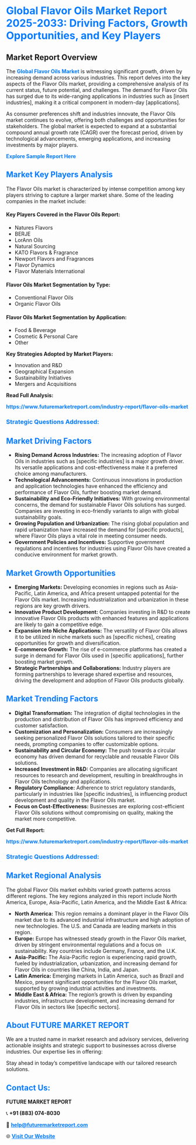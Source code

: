 <h1 style="color: #007BFF;">Global Flavor Oils Market Report 2025-2033: Driving Factors, Growth Opportunities, and Key Players</h1>

<section id="overview">
<h2>Market Report Overview</h2>
<p>The <a href="https://www.futuremarketreport.com/industry-report/flavor-oils-market" style="color: #007BFF; text-decoration: none;"><strong>Global Flavor Oils Market</strong></a> is witnessing significant growth, driven by increasing demand across various industries. This report delves into the key aspects of the Flavor Oils market, providing a comprehensive analysis of its current status, future potential, and challenges. The demand for Flavor Oils has surged due to its wide-ranging applications in industries such as [insert industries], making it a critical component in modern-day [applications].</p>
<p>As consumer preferences shift and industries innovate, the Flavor Oils market continues to evolve, offering both challenges and opportunities for stakeholders. The global market is expected to expand at a substantial compound annual growth rate (CAGR) over the forecast period, driven by technological advancements, emerging applications, and increasing investments by major players.</p>
</section>

<section id="overview">
<p><a href="https://www.futuremarketreport.com/request-sample/reportId=114237" style="color: #007BFF; text-decoration: none;"><strong>Explore Sample Report Here</strong></a></p>
</section>

<section id="key-players">
<h2 style="color: #007BFF;">Market Key Players Analysis</h2>
<p>The Flavor Oils market is characterized by intense competition among key players striving to capture a larger market share. Some of the leading companies in the market include:</p>
<h4>Key Players Covered in the Flavor Oils Report:</h4>
<ul><li>Natures Flavors</li><li>BERJE</li><li>LorAnn Oils</li><li>Natural Sourcing</li><li>KATO Flavors &amp; Fragrance</li><li>Newport Flavors and Fragrances</li><li>Flavor Dynamics</li><li>Flavor Materials International</li></ul>
<h4>Flavor Oils Market Segmentation by Type:</h4>
<ul><li>Conventional Flavor Oils</li><li>Organic Flavor Oils</li></ul>

<h4>Flavor Oils Market Segmentation by Application:</h4>
<ul><li>Food &amp; Beverage</li><li>Cosmetic &amp; Personal Care</li><li>Other</li></ul>
<p><strong>Key Strategies Adopted by Market Players:</strong></p>
<ul>
<li>Innovation and R&D</li>
<li>Geographical Expansion</li>
<li>Sustainability Initiatives</li>
<li>Mergers and Acquisitions</li>
</ul>
</section>

<section>
<p><strong>Read Full Analysis: </strong></p><a href="https://www.futuremarketreport.com/industry-report/flavor-oils-market" style="color: #007BFF; text-decoration: none;"><strong>https://www.futuremarketreport.com/industry-report/flavor-oils-market</strong></a>
<h3 style="color: #007BFF;">Strategic Questions Addressed:</h3>
</section>

<section id="driving-factors">
<h2 style="color: #007BFF;">Market Driving Factors</h2>
<ul>
<li><strong>Rising Demand Across Industries:</strong> The increasing adoption of Flavor Oils in industries such as [specific industries] is a major growth driver. Its versatile applications and cost-effectiveness make it a preferred choice among manufacturers.</li>
<li><strong>Technological Advancements:</strong> Continuous innovations in production and application technologies have enhanced the efficiency and performance of Flavor Oils, further boosting market demand.</li>
<li><strong>Sustainability and Eco-Friendly Initiatives:</strong> With growing environmental concerns, the demand for sustainable Flavor Oils solutions has surged. Companies are investing in eco-friendly variants to align with global sustainability goals.</li>
<li><strong>Growing Population and Urbanization:</strong> The rising global population and rapid urbanization have increased the demand for [specific products], where Flavor Oils plays a vital role in meeting consumer needs.</li>
<li><strong>Government Policies and Incentives:</strong> Supportive government regulations and incentives for industries using Flavor Oils have created a conducive environment for market growth.</li>
</ul>
</section>

<section id="growth-opportunities">
<h2 style="color: #007BFF;">Market Growth Opportunities</h2>
<ul>
<li><strong>Emerging Markets:</strong> Developing economies in regions such as Asia-Pacific, Latin America, and Africa present untapped potential for the Flavor Oils market. Increasing industrialization and urbanization in these regions are key growth drivers.</li>
<li><strong>Innovative Product Development:</strong> Companies investing in R&D to create innovative Flavor Oils products with enhanced features and applications are likely to gain a competitive edge.</li>
<li><strong>Expansion into Niche Applications:</strong> The versatility of Flavor Oils allows it to be utilized in niche markets such as [specific niches], creating opportunities for growth and diversification.</li>
<li><strong>E-commerce Growth:</strong> The rise of e-commerce platforms has created a surge in demand for Flavor Oils used in [specific applications], further boosting market growth.</li>
<li><strong>Strategic Partnerships and Collaborations:</strong> Industry players are forming partnerships to leverage shared expertise and resources, driving the development and adoption of Flavor Oils products globally.</li>
</ul>
</section>

<section id="trending-factors">
<h2 style="color: #007BFF;">Market Trending Factors</h2>
<ul>
<li><strong>Digital Transformation:</strong> The integration of digital technologies in the production and distribution of Flavor Oils has improved efficiency and customer satisfaction.</li>
<li><strong>Customization and Personalization:</strong> Consumers are increasingly seeking personalized Flavor Oils solutions tailored to their specific needs, prompting companies to offer customizable options.</li>
<li><strong>Sustainability and Circular Economy:</strong> The push towards a circular economy has driven demand for recyclable and reusable Flavor Oils solutions.</li>
<li><strong>Increased Investment in R&D:</strong> Companies are allocating significant resources to research and development, resulting in breakthroughs in Flavor Oils technology and applications.</li>
<li><strong>Regulatory Compliance:</strong> Adherence to strict regulatory standards, particularly in industries like [specific industries], is influencing product development and quality in the Flavor Oils market.</li>
<li><strong>Focus on Cost-Effectiveness:</strong> Businesses are exploring cost-efficient Flavor Oils solutions without compromising on quality, making the market more competitive.</li>
</ul>
</section>

<section>
<p><strong>Get Full Report: </strong></p><a href="https://www.futuremarketreport.com/industry-report/flavor-oils-market" style="color: #007BFF; text-decoration: none;"><strong>https://www.futuremarketreport.com/industry-report/flavor-oils-market</strong></a>
<h3 style="color: #007BFF;">Strategic Questions Addressed:</h3>
</section>


<section id="regional-analysis">
<h2 style="color: #007BFF;">Market Regional Analysis</h2>
<p>The global Flavor Oils market exhibits varied growth patterns across different regions. The key regions analyzed in this report include North America, Europe, Asia-Pacific, Latin America, and the Middle East & Africa:</p>
<ul>
<li><strong>North America:</strong> This region remains a dominant player in the Flavor Oils market due to its advanced industrial infrastructure and high adoption of new technologies. The U.S. and Canada are leading markets in this region.</li>
<li><strong>Europe:</strong> Europe has witnessed steady growth in the Flavor Oils market, driven by stringent environmental regulations and a focus on sustainability. Key countries include Germany, France, and the U.K.</li>
<li><strong>Asia-Pacific:</strong> The Asia-Pacific region is experiencing rapid growth, fueled by industrialization, urbanization, and increasing demand for Flavor Oils in countries like China, India, and Japan.</li>
<li><strong>Latin America:</strong> Emerging markets in Latin America, such as Brazil and Mexico, present significant opportunities for the Flavor Oils market, supported by growing industrial activities and investments.</li>
<li><strong>Middle East & Africa:</strong> The region’s growth is driven by expanding industries, infrastructure development, and increasing demand for Flavor Oils in sectors like [specific sectors].</li>
</ul>
</section>

<footer>
<h2 style="color: #007BFF;">About FUTURE MARKET REPORT</h2>
<p>We are a trusted name in market research and advisory services, delivering actionable insights and strategic support to businesses across diverse industries. Our expertise lies in offering:</p>

<p>Stay ahead in today’s competitive landscape with our tailored research solutions.</p>

<h2 style="color: #007BFF;">Contact Us:</h2>
<p><strong>FUTURE MARKET REPORT</strong></p>
<p>📞 <strong>+91 (883) 074-8030</strong></p>
<p>📧 <strong><a href="mailto:help@futuremarketreport.com" style="color: #007BFF;">help@futuremarketreport.com</a></strong></p>
<p>🌐 <strong><a href="https://www.futuremarketreport.com/" style="color: #007BFF;">Visit Our Website</a></strong></p>
</footer>